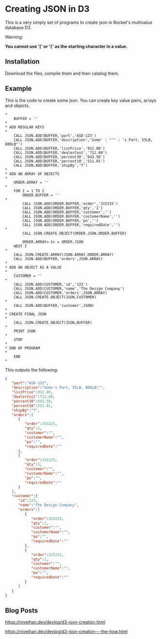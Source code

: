 # Creating JSON in D3

This is a very simply set of programs to create json in Rocket's multivalue database D3.

Warning: 

**You cannot use '[' or '{' as the starting character in a value.**

## Installation

Download the files, compile them and then catalog them.

## Example

This is the code to create some json. You can create key value pairs, arrays and objects.

```
*
    BUFFER = ''
*
* ADD REGULAR KEYS
*
    CALL JSON.ADD(BUFFER,'part','ASD-123')
    CALL JSON.ADD(BUFFER,'description','Some' : "'" : 's Part, 55LB, 800LB"')
    CALL JSON.ADD(BUFFER,'listPrice','912.00')
    CALL JSON.ADD(BUFFER,'dealerCost','712.00')
    CALL JSON.ADD(BUFFER,'percent30','643.50')
    CALL JSON.ADD(BUFFER,'percent10','511.81')
    CALL JSON.ADD(BUFFER,'shipBy','T')
*
* ADD AN ARRAY OF OBJECTS
*
    ORDER.ARRAY = ''
*
    FOR I = 1 TO 2
        ORDER.BUFFER = ''
*
        CALL JSON.ADD(ORDER.BUFFER,'order','315215')
        CALL JSON.ADD(ORDER.BUFFER,'qty','1')
        CALL JSON.ADD(ORDER.BUFFER,'customer','')
        CALL JSON.ADD(ORDER.BUFFER,'customerName','')
        CALL JSON.ADD(ORDER.BUFFER,'po','')
        CALL JSON.ADD(ORDER.BUFFER,'requiredDate','')
*
        CALL JSON.CREATE.OBJECT(ORDER.JSON,ORDER.BUFFER)

        ORDER.ARRAY<-1> = ORDER.JSON
    NEXT I
*
    CALL JSON.CREATE.ARRAY(JSON.ARRAY,ORDER.ARRAY)
    CALL JSON.ADD(BUFFER,'orders',JSON.ARRAY)
*
* ADD AN OBJECT AS A VALUE
*
    CUSTOMER = ''
*
    CALL JSON.ADD(CUSTOMER,'id','123')
    CALL JSON.ADD(CUSTOMER,'name','The Design Company')
    CALL JSON.ADD(CUSTOMER,'orders',JSON.ARRAY)
    CALL JSON.CREATE.OBJECT(JSON,CUSTOMER)
*
    CALL JSON.ADD(BUFFER,'customer',JSON)
*
* CREATE FINAL JSON
*
    CALL JSON.CREATE.OBJECT(JSON,BUFFER)
*
    PRINT JSON
*
    STOP
*
* END OF PROGRAM
*
    END
*
```

This outputs the following:

``` json
{
   "part":"ASD-123",
   "description":"Some's Part, 55LB, 800LB\"",
   "listPrice":912.00,
   "dealerCost":712.00,
   "percent30":643.50,
   "percent10":511.81,
   "shipBy":"T",
   "orders":[
      {
         "order":315215,
         "qty":1,
         "customer":"",
         "customerName":"",
         "po":"",
         "requiredDate":""
      },
      {
         "order":315215,
         "qty":1,
         "customer":"",
         "customerName":"",
         "po":"",
         "requiredDate":""
      }
   ],
   "customer":{
      "id":123,
      "name":"The Design Company",
      "orders":[
         {
            "order":315215,
            "qty":1,
            "customer":"",
            "customerName":"",
            "po":"",
            "requiredDate":""
         },
         {
            "order":315215,
            "qty":1,
            "customer":"",
            "customerName":"",
            "po":"",
            "requiredDate":""
         }
      ]
   }
}
```

## Blog Posts

https://nivethan.dev/devlog/d3-json-creation.html

https://nivethan.dev/devlog/d3-json-creation---the-how.html


